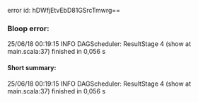 error id: hDWfjEtvEbD81GSrcTmwrg==
### Bloop error:

25/06/18 00:19:15 INFO DAGScheduler: ResultStage 4 (show at main.scala:37) finished in 0,056 s
#### Short summary: 

25/06/18 00:19:15 INFO DAGScheduler: ResultStage 4 (show at main.scala:37) finished in 0,056 s